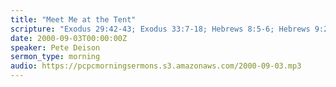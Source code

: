```yaml
---
title: "Meet Me at the Tent"
scripture: "Exodus 29:42-43; Exodus 33:7-18; Hebrews 8:5-6; Hebrews 9:24"
date: 2000-09-03T00:00:00Z
speaker: Pete Deison
sermon_type: morning
audio: https://pcpcmorningsermons.s3.amazonaws.com/2000-09-03.mp3 
---
```



